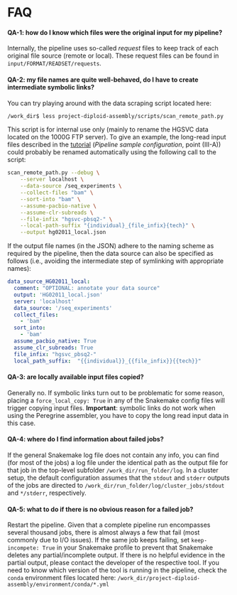 # FAQ

#### QA-1: how do I know which files were the original input for my pipeline?
Internally, the pipeline uses so-called *request* files to keep track of each original file source (remote or local).
These request files can be found in `input/FORMAT/READSET/requests`.

#### QA-2: my file names are quite well-behaved, do I have to create intermediate symbolic links?
You can try playing around with the data scraping script located here:
```bash
/work_dir$ less project-diploid-assembly/scripts/scan_remote_path.py
```
This script is for internal use only (mainly to rename the HGSVC data located on the 1000G FTP server).
To give an example, the long-read input files described in the [tutorial](tutorial.md) (*Pipeline sample
configuration*, point (III-A)) could probably be renamed automatically
using the following call to the script:

```bash
scan_remote_path.py --debug \
    --server localhost \
    --data-source /seq_experiments \
    --collect-files "bam" \
    --sort-into "bam" \
    --assume-pacbio-native \
    --assume-clr-subreads \
    --file-infix "hgsvc-pbsq2-" \
    --local-path-suffix "{individual}_{file_infix}{tech}" \
    --output hg02011_local.json
```

If the output file names (in the JSON) adhere to the naming scheme as required by the pipeline, then the data
source can also be specified as follows (i.e., avoiding the intermediate step of symlinking with appropriate names):

```yaml
data_source_HG02011_local:
  comment: "OPTIONAL: annotate your data source"
  output: 'HG02011_local.json'
  server: 'localhost'
  data_source: '/seq_experiments'
  collect_files:
    - 'bam'
  sort_into:
    - 'bam'
  assume_pacbio_native: True
  assume_clr_subreads: True
  file_infix: "hgsvc_pbsq2-"
  local_path_suffix:  "{{individual}}_{{file_infix}}{{tech}}"
```

#### QA-3: are locally available input files copied?
Generally no. If symbolic links turn out to be problematic for some reason, placing a
`force_local_copy: True` in any of the Snakemake config files will trigger copying input files.
**Important**: symbolic links do not work when using the Peregrine assembler, you have to copy
the long read input data in this case.

#### QA-4: where do I find information about failed jobs?
If the general Snakemake log file does not contain any info, you can find (for most of the jobs)
a log file under the identical path as the output file for that job in the top-level subfolder
`/work_dir/run_folder/log`. In a cluster setup, the default configuration assumes that the
`stdout` and `stderr` outputs of the jobs are directed to `/work_dir/run_folder/log/cluster_jobs/stdout`
and `*/stderr`, respectively.

#### QA-5: what to do if there is no obvious reason for a failed job?
Restart the pipeline. Given that a complete pipeline run encompasses several thousand jobs, there is
almost always a few that fail (most commonly due to I/O issues). If the same job keeps failing, set
`keep-incompete: True` in your Snakemake profile to prevent that Snakemake deletes any partial/incomplete
output. If there is no helpful evidence in the partial output, please contact the developer of the respective
tool. If you need to know which version of the tool is running in the pipeline, check the `conda`
environment files located here: `/work_dir/project-diploid-assembly/environment/conda/*.yml`

